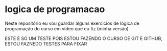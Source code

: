 # logica de programacao
 Neste repositório eu vou guardar alguns exercicios de lógica de programação do curso em video que eu fiz (minha versão)


ESTE É SÓ UM TESTE POIS ESTOU FAZENDO O CURSO DE GIT E GITHUB, ESTOU FAZNEDO TESTES PARA FIXAR

